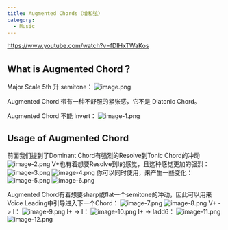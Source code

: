 ```yaml
---
title: Augmented Chords（增和弦）
category:
  - Music
---
```


https://www.youtube.com/watch?v=fDIHxTWaKos

## What is Augmented Chord？

Major Scale 5th 升 semitone：
![image.png](/images/Pub_Note_AugmentedChords/image.png)

Augmented Chord 带有一种不舒服的紧张感，它不是 Diatonic Chord。

Augmented Chord 不能 Invert：
![image-1.png](/images/Pub_Note_AugmentedChords/image-1.png)

## Usage of Augmented Chord
前面我们提到了Dominant Chord有强烈的Resolve到Tonic Chord的冲动
![image-2.png](/images/Pub_Note_AugmentedChords/image-2.png)
V+也有着想要Resolve到I的感觉，且这种感觉更加的强烈：
![image-3.png](/images/Pub_Note_AugmentedChords/image-3.png)
![image-4.png](/images/Pub_Note_AugmentedChords/image-4.png)
你可以同时使用，来产生一些变化：
![image-5.png](/images/Pub_Note_AugmentedChords/image-5.png)
![image-6.png](/images/Pub_Note_AugmentedChords/image-6.png)

Augmented Chord有着想要sharp或flat一个semitone的冲动，因此可以用来Voice Leading中引导进入下一个Chord：
![image-7.png](/images/Pub_Note_AugmentedChords/image-7.png)
![image-8.png](/images/Pub_Note_AugmentedChords/image-8.png)
V+ -> I：
![image-9.png](/images/Pub_Note_AugmentedChords/image-9.png)
I+ -> I：
![image-10.png](/images/Pub_Note_AugmentedChords/image-10.png)
I+ -> Iadd6：
![image-11.png](/images/Pub_Note_AugmentedChords/image-11.png)
![image-12.png](/images/Pub_Note_AugmentedChords/image-12.png)